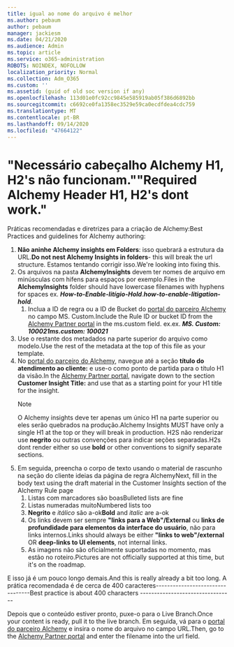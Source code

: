 ```yaml
---
title: igual ao nome do arquivo é melhor
ms.author: pebaum
author: pebaum
manager: jackiesm
ms.date: 04/21/2020
ms.audience: Admin
ms.topic: article
ms.service: o365-administration
ROBOTS: NOINDEX, NOFOLLOW
localization_priority: Normal
ms.collection: Adm_O365
ms.custom: ''
ms.assetid: (guid of old soc version if any)
ms.openlocfilehash: 113d01e0fc92cc9845e585919ab05f386d6892bb
ms.sourcegitcommit: c6692ce0fa1358ec3529e59ca0ecdfdea4cdc759
ms.translationtype: MT
ms.contentlocale: pt-BR
ms.lasthandoff: 09/14/2020
ms.locfileid: "47664122"
---
```

# <a name="required-alchemy-header-h1-h2s-dont-work"></a><span data-ttu-id="1fbd6-102">"Necessário cabeçalho Alchemy H1, H2's não funcionam."</span><span class="sxs-lookup"><span data-stu-id="1fbd6-102">"Required Alchemy Header H1, H2's dont work."</span></span>
<span data-ttu-id="1fbd6-103">Práticas recomendadas e diretrizes para a criação de Alchemy:</span><span class="sxs-lookup"><span data-stu-id="1fbd6-103">Best Practices and guidelines for Alchemy authoring:</span></span>

1. <span data-ttu-id="1fbd6-104">**Não aninhe Alchemy insights em Folders**: isso quebrará a estrutura da URL.</span><span class="sxs-lookup"><span data-stu-id="1fbd6-104">**Do not nest Alchemy Insights in folders**- this will break the url structure.</span></span> <span data-ttu-id="1fbd6-105">Estamos tentando corrigir isso.</span><span class="sxs-lookup"><span data-stu-id="1fbd6-105">We're looking into fixing this.</span></span>
1. <span data-ttu-id="1fbd6-106">Os arquivos na pasta **AlchemyInsights** devem ter nomes de arquivo em minúsculas com hifens para espaços por exemplo.</span><span class="sxs-lookup"><span data-stu-id="1fbd6-106">Files in the **AlchemyInsights** folder should have lowercase filenames with hyphens for spaces ex.</span></span> <span data-ttu-id="1fbd6-107">***How-to-Enable-litígio-Hold***.</span><span class="sxs-lookup"><span data-stu-id="1fbd6-107">***how-to-enable-litigation-hold***.</span></span>
    1. <span data-ttu-id="1fbd6-108">Inclua a ID de regra ou a ID de Bucket do [portal do parceiro Alchemy](https://alchemyportal.azurewebsites.net) no campo MS. Custom.</span><span class="sxs-lookup"><span data-stu-id="1fbd6-108">Include the Rule ID or bucket ID from the [Alchemy Partner portal](https://alchemyportal.azurewebsites.net) in the ms.custom field.</span></span> <span data-ttu-id="1fbd6-109">ex.</span><span class="sxs-lookup"><span data-stu-id="1fbd6-109">ex.</span></span> <span data-ttu-id="1fbd6-110">***MS. Custom: 100021***</span><span class="sxs-lookup"><span data-stu-id="1fbd6-110">***ms.custom: 100021***</span></span>
1. <span data-ttu-id="1fbd6-111">Use o restante dos metadados na parte superior do arquivo como modelo.</span><span class="sxs-lookup"><span data-stu-id="1fbd6-111">Use the rest of the metadata at the top of this file as your template.</span></span>
1. <span data-ttu-id="1fbd6-112">No [portal do parceiro do Alchemy](https://alchemyportal.azurewebsites.net), navegue até a seção **título do atendimento ao cliente:** e use-o como ponto de partida para o título H1 da visão.</span><span class="sxs-lookup"><span data-stu-id="1fbd6-112">In the [Alchemy Partner portal](https://alchemyportal.azurewebsites.net), navigate down to the section **Customer Insight Title:** and use that as a starting point for your H1 title for the insight.</span></span> 
    > [!NOTE]
    > <span data-ttu-id="1fbd6-113">O Alchemy insights deve ter apenas um único H1 na parte superior ou eles serão quebrados na produção.</span><span class="sxs-lookup"><span data-stu-id="1fbd6-113">Alchemy Insights MUST have only a single H1 at the top or they will break in production.</span></span> <span data-ttu-id="1fbd6-114">H2S não renderizar use **negrito** ou outras convenções para indicar seções separadas.</span><span class="sxs-lookup"><span data-stu-id="1fbd6-114">H2s dont render either so use **bold** or other conventions to signify separate sections.</span></span>
1. <span data-ttu-id="1fbd6-115">Em seguida, preencha o corpo de texto usando o material de rascunho na seção do cliente ideias da página de regra Alchemy</span><span class="sxs-lookup"><span data-stu-id="1fbd6-115">Next, fill in the body text using the draft material in the Customer Insights section of the Alchemy Rule page</span></span>
    1. <span data-ttu-id="1fbd6-116">Listas com marcadores são boas</span><span class="sxs-lookup"><span data-stu-id="1fbd6-116">Bulleted lists are fine</span></span>
    1. <span data-ttu-id="1fbd6-117">Listas numeradas muito</span><span class="sxs-lookup"><span data-stu-id="1fbd6-117">Numbered lists too</span></span>
    1. <span data-ttu-id="1fbd6-118">**Negrito** e *itálico* são a-ok</span><span class="sxs-lookup"><span data-stu-id="1fbd6-118">**Bold** and *italic* are a-ok</span></span>
    1. <span data-ttu-id="1fbd6-119">Os links devem ser sempre **"links para a Web"/External** ou **links de profundidade para elementos da interface do usuário**, não para links internos.</span><span class="sxs-lookup"><span data-stu-id="1fbd6-119">Links should always be either **"links to web"/external** OR **deep-links to UI elements**, not internal links.</span></span>
    1. <span data-ttu-id="1fbd6-120">As imagens não são oficialmente suportadas no momento, mas estão no roteiro.</span><span class="sxs-lookup"><span data-stu-id="1fbd6-120">Pictures are not officially supported at this time, but it's on the roadmap.</span></span>

<span data-ttu-id="1fbd6-121">E isso já é um pouco longo demais.</span><span class="sxs-lookup"><span data-stu-id="1fbd6-121">And this is really already a bit too long.</span></span> <span data-ttu-id="1fbd6-122">A prática recomendada é de cerca de 400 caracteres---------------------------------</span><span class="sxs-lookup"><span data-stu-id="1fbd6-122">Best practice is about 400 characters ---------------------------------</span></span>

<span data-ttu-id="1fbd6-123">Depois que o conteúdo estiver pronto, puxe-o para o Live Branch.</span><span class="sxs-lookup"><span data-stu-id="1fbd6-123">Once your content is ready, pull it to the live branch.</span></span> <span data-ttu-id="1fbd6-124">Em seguida, vá para o [portal do parceiro Alchemy](https://alchemyportal.azurewebsites.net) e insira o nome do arquivo no campo URL.</span><span class="sxs-lookup"><span data-stu-id="1fbd6-124">Then, go to the [Alchemy Partner portal](https://alchemyportal.azurewebsites.net) and enter the filename into the url field.</span></span> 